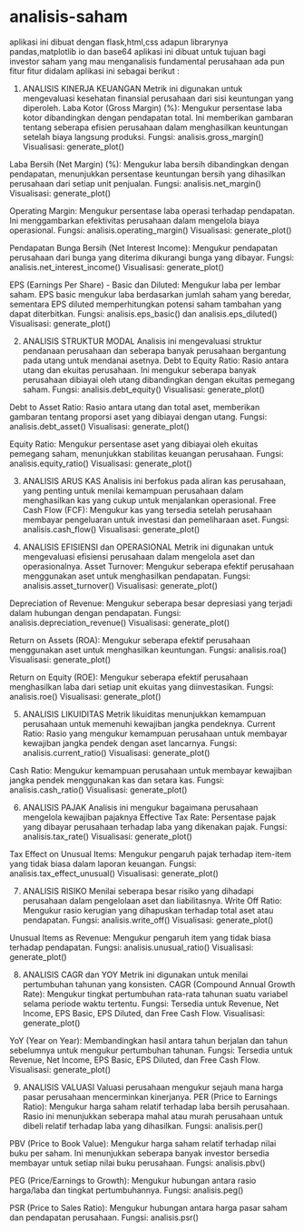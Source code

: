 # analisis-saham

aplikasi ini dibuat dengan flask,html,css adapun librarynya pandas,matplotlib io dan base64
aplikasi ini dibuat untuk tujuan bagi investor saham yang mau menganalisis fundamental perusahaan ada pun fitur fitur didalam aplikasi ini sebagai berikut :

1. ANALISIS KINERJA KEUANGAN
Metrik ini digunakan untuk mengevaluasi kesehatan finansial perusahaan dari sisi keuntungan yang diperoleh.
Laba Kotor (Gross Margin) (%): Mengukur persentase laba kotor dibandingkan dengan pendapatan total. Ini memberikan gambaran tentang seberapa efisien perusahaan dalam menghasilkan keuntungan setelah biaya langsung produksi.
Fungsi: analisis.gross_margin()
Visualisasi: generate_plot()

Laba Bersih (Net Margin) (%): Mengukur laba bersih dibandingkan dengan pendapatan, menunjukkan persentase keuntungan bersih yang dihasilkan perusahaan dari setiap unit penjualan.
Fungsi: analisis.net_margin()
Visualisasi: generate_plot()

Operating Margin: Mengukur persentase laba operasi terhadap pendapatan. Ini menggambarkan efektivitas perusahaan dalam mengelola biaya operasional.
Fungsi: analisis.operating_margin()
Visualisasi: generate_plot()

Pendapatan Bunga Bersih (Net Interest Income): Mengukur pendapatan perusahaan dari bunga yang diterima dikurangi bunga yang dibayar.
Fungsi: analisis.net_interest_income()
Visualisasi: generate_plot()

EPS (Earnings Per Share) - Basic dan Diluted: Mengukur laba per lembar saham. EPS basic mengukur laba berdasarkan jumlah saham yang beredar, sementara EPS diluted memperhitungkan potensi saham tambahan yang dapat diterbitkan.
Fungsi: analisis.eps_basic() dan analisis.eps_diluted()
Visualisasi: generate_plot()

2. ANALISIS STRUKTUR MODAL
Analisis ini mengevaluasi struktur pendanaan perusahaan dan seberapa banyak perusahaan bergantung pada utang untuk mendanai asetnya.
Debt to Equity Ratio: Rasio antara utang dan ekuitas perusahaan. Ini mengukur seberapa banyak perusahaan dibiayai oleh utang dibandingkan dengan ekuitas pemegang saham.
Fungsi: analisis.debt_equity()
Visualisasi: generate_plot()

Debt to Asset Ratio: Rasio antara utang dan total aset, memberikan gambaran tentang proporsi aset yang dibiayai dengan utang.
Fungsi: analisis.debt_asset()
Visualisasi: generate_plot()

Equity Ratio: Mengukur persentase aset yang dibiayai oleh ekuitas pemegang saham, menunjukkan stabilitas keuangan perusahaan.
Fungsi: analisis.equity_ratio()
Visualisasi: generate_plot()

3. ANALISIS ARUS KAS
Analisis ini berfokus pada aliran kas perusahaan, yang penting untuk menilai kemampuan perusahaan dalam menghasilkan kas yang cukup untuk menjalankan operasional.
Free Cash Flow (FCF): Mengukur kas yang tersedia setelah perusahaan membayar pengeluaran untuk investasi dan pemeliharaan aset.
Fungsi: analisis.cash_flow()
Visualisasi: generate_plot()

5. ANALISIS EFISIENSI dan OPERASIONAL
Metrik ini digunakan untuk mengevaluasi efisiensi perusahaan dalam mengelola aset dan operasionalnya.
Asset Turnover: Mengukur seberapa efektif perusahaan menggunakan aset untuk menghasilkan pendapatan.
Fungsi: analisis.asset_turnover()
Visualisasi: generate_plot()

Depreciation of Revenue: Mengukur seberapa besar depresiasi yang terjadi dalam hubungan dengan pendapatan.
Fungsi: analisis.depreciation_revenue()
Visualisasi: generate_plot()

Return on Assets (ROA): Mengukur seberapa efektif perusahaan menggunakan aset untuk menghasilkan keuntungan.
Fungsi: analisis.roa()
Visualisasi: generate_plot()

Return on Equity (ROE): Mengukur seberapa efektif perusahaan menghasilkan laba dari setiap unit ekuitas yang diinvestasikan.
Fungsi: analisis.roe()
Visualisasi: generate_plot()

5. ANALISIS LIKUIDITAS
Metrik likuiditas menunjukkan kemampuan perusahaan untuk memenuhi kewajiban jangka pendeknya.
Current Ratio: Rasio yang mengukur kemampuan perusahaan untuk membayar kewajiban jangka pendek dengan aset lancarnya.
Fungsi: analisis.current_ratio()
Visualisasi: generate_plot()

Cash Ratio: Mengukur kemampuan perusahaan untuk membayar kewajiban jangka pendek menggunakan kas dan setara kas.
Fungsi: analisis.cash_ratio()
Visualisasi: generate_plot()

6. ANALISIS PAJAK
Analisis ini mengukur bagaimana perusahaan mengelola kewajiban pajaknya
Effective Tax Rate: Persentase pajak yang dibayar perusahaan terhadap laba yang dikenakan pajak.
Fungsi: analisis.tax_rate()
Visualisasi: generate_plot()

Tax Effect on Unusual Items: Mengukur pengaruh pajak terhadap item-item yang tidak biasa dalam laporan keuangan.
Fungsi: analisis.tax_effect_unusual()
Visualisasi: generate_plot()

7. ANALISIS RISIKO
Menilai seberapa besar risiko yang dihadapi perusahaan dalam pengelolaan aset dan liabilitasnya.
Write Off Ratio: Mengukur rasio kerugian yang dihapuskan terhadap total aset atau pendapatan.
Fungsi: analisis.write_off()
Visualisasi: generate_plot()

Unusual Items as Revenue: Mengukur pengaruh item yang tidak biasa terhadap pendapatan.
Fungsi: analisis.unusual_ratio()
Visualisasi: generate_plot()

8. ANALISIS CAGR dan YOY
Metrik ini digunakan untuk menilai pertumbuhan tahunan yang konsisten.
CAGR (Compound Annual Growth Rate): Mengukur tingkat pertumbuhan rata-rata tahunan suatu variabel selama periode waktu tertentu.
Fungsi: Tersedia untuk Revenue, Net Income, EPS Basic, EPS Diluted, dan Free Cash Flow.
Visualisasi: generate_plot()

YoY (Year on Year): Membandingkan hasil antara tahun berjalan dan tahun sebelumnya untuk mengukur pertumbuhan tahunan.
Fungsi: Tersedia untuk Revenue, Net Income, EPS Basic, EPS Diluted, dan Free Cash Flow.
Visualisasi: generate_plot()

9. ANALISIS VALUASI
Valuasi perusahaan mengukur sejauh mana harga pasar perusahaan mencerminkan kinerjanya.
PER (Price to Earnings Ratio): Mengukur harga saham relatif terhadap laba bersih perusahaan. Rasio ini menunjukkan seberapa mahal atau murah perusahaan untuk dibeli relatif terhadap laba yang dihasilkan.
Fungsi: analisis.per()

PBV (Price to Book Value): Mengukur harga saham relatif terhadap nilai buku per saham. Ini menunjukkan seberapa banyak investor bersedia membayar untuk setiap nilai buku perusahaan.
Fungsi: analisis.pbv()

PEG (Price/Earnings to Growth): Mengukur hubungan antara rasio harga/laba dan tingkat pertumbuhannya.
Fungsi: analisis.peg()

PSR (Price to Sales Ratio): Mengukur hubungan antara harga pasar saham dan pendapatan perusahaan.
Fungsi: analisis.psr()
